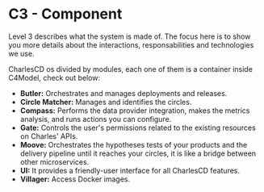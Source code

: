 # C3 -  Component

Level 3 describes what the system is made of. The focus here is to show you more details about the interactions, responsabilities and technologies we use. 

CharlesCD os divided by modules, each one of them is a container inside C4Model, check out below: 

- **Butler:** Orchestrates and manages deployments and releases. 
- **Circle Matcher:** Manages and identifies the circles.
- **Compass:** Performs the data provider integration, makes the metrics analysis, and runs actions you can configure. 
- **Gate:** Controls the user's permissions related to the existing resources on Charles' APIs.
- **Moove:** Orchestrates the hypotheses tests of your products and the delivery pipeline until it reaches your circles, it is like a bridge between other microservices.
- **UI:**  It provides a friendly-user interface for all CharlesCD features. 
- **Villager:** Access Docker images. 

